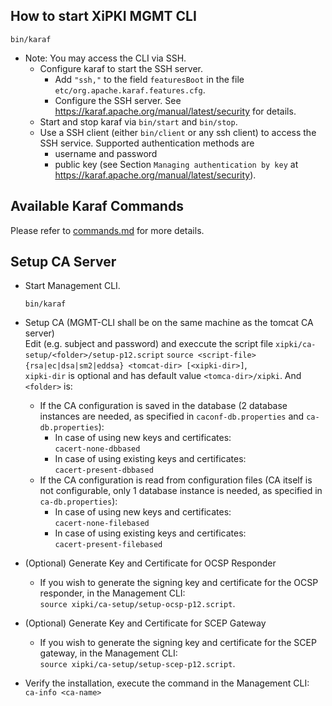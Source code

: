 ## How to start XiPKI MGMT CLI

`bin/karaf`

* Note: You may access the CLI via SSH.
    * Configure karaf to start the SSH server.
        * Add `"ssh,"` to the field `featuresBoot` in the file `etc/org.apache.karaf.features.cfg`.
        * Configure the SSH server. See https://karaf.apache.org/manual/latest/security for details.
    * Start and stop karaf via `bin/start` and `bin/stop`.
    * Use a SSH client (either `bin/client` or any ssh client) to access the SSH service. Supported authentication
      methods are
        * username and password
        * public key (see Section `Managing authentication by key` at https://karaf.apache.org/manual/latest/security).

## Available Karaf Commands

Please refer to [commands.md](commands.md) for more details.

## Setup CA Server

* Start Management CLI.

  `bin/karaf`

* Setup CA (MGMT-CLI shall be on the same machine as the tomcat CA server)  
  Edit (e.g. subject and password) and execcute the script file `xipki/ca-setup/<folder>/setup-p12.script` 
  `source <script-file> {rsa|ec|dsa|sm2|eddsa} <tomcat-dir> [<xipki-dir>]`,  
  `xipki-dir` is optional and has default value `<tomca-dir>/xipki`.
  And `<folder>` is:
  * If the CA configuration is saved in the database (2 database instances are needed, 
      as specified in `caconf-db.properties` and `ca-db.properties`):
      * In case of using new keys and certificates:  
        `cacert-none-dbbased`
      * In case of using existing keys and certificates:  
        `cacert-present-dbbased`
  * If the CA configuration is read from configuration files (CA itself is not configurable, only 1
    database instance is needed, as specified in `ca-db.properties`):
      * In case of using new keys and certificates:  
        `cacert-none-filebased`
      * In case of using existing keys and certificates:  
        `cacert-present-filebased`

* (Optional) Generate Key and Certificate for OCSP Responder
    * If you wish to generate the signing key and certificate for the OCSP responder, in the Management CLI:  
      `source xipki/ca-setup/setup-ocsp-p12.script`.

* (Optional) Generate Key and Certificate for SCEP Gateway
    * If you wish to generate the signing key and certificate for the SCEP gateway, in the Management CLI:  
      `source xipki/ca-setup/setup-scep-p12.script`.

* Verify the installation, execute the command in the Management CLI:  
  `ca-info <ca-name>`
